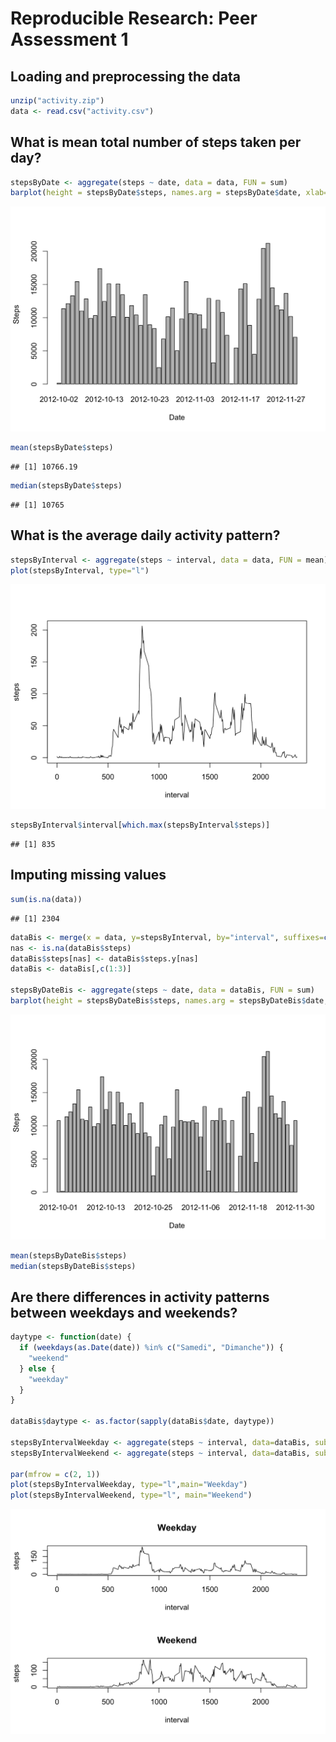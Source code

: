# Reproducible Research: Peer Assessment 1


## Loading and preprocessing the data



```r
unzip("activity.zip")
data <- read.csv("activity.csv")
```

## What is mean total number of steps taken per day?

```r
stepsByDate <- aggregate(steps ~ date, data = data, FUN = sum)
barplot(height = stepsByDate$steps, names.arg = stepsByDate$date, xlab="Date", ylab="Steps")
```

![](figure/unnamed-chunk-3-1.png) 

```r
mean(stepsByDate$steps)
```

```
## [1] 10766.19
```

```r
median(stepsByDate$steps)
```

```
## [1] 10765
```

## What is the average daily activity pattern?

```r
stepsByInterval <- aggregate(steps ~ interval, data = data, FUN = mean)
plot(stepsByInterval, type="l")
```

![](figure/unnamed-chunk-4-1.png) 

```r
stepsByInterval$interval[which.max(stepsByInterval$steps)]
```

```
## [1] 835
```

## Imputing missing values

```r
sum(is.na(data))
```

```
## [1] 2304
```

```r
dataBis <- merge(x = data, y=stepsByInterval, by="interval", suffixes=c("",".y"))
nas <- is.na(dataBis$steps)
dataBis$steps[nas] <- dataBis$steps.y[nas]
dataBis <- dataBis[,c(1:3)]

stepsByDateBis <- aggregate(steps ~ date, data = dataBis, FUN = sum)
barplot(height = stepsByDateBis$steps, names.arg = stepsByDateBis$date, xlab="Date", ylab="Steps")
```

![](figure/unnamed-chunk-5-1.png) 

```r
mean(stepsByDateBis$steps)
median(stepsByDateBis$steps)
```

## Are there differences in activity patterns between weekdays and weekends?

```r
daytype <- function(date) {
  if (weekdays(as.Date(date)) %in% c("Samedi", "Dimanche")) {
    "weekend"
  } else {
    "weekday"
  }
}

dataBis$daytype <- as.factor(sapply(dataBis$date, daytype))

stepsByIntervalWeekday <- aggregate(steps ~ interval, data=dataBis, subset = dataBis$daytype == "weekday", FUN = mean)
stepsByIntervalWeekend <- aggregate(steps ~ interval, data=dataBis, subset = dataBis$daytype == "weekend", FUN = mean)

par(mfrow = c(2, 1))
plot(stepsByIntervalWeekday, type="l",main="Weekday")
plot(stepsByIntervalWeekend, type="l", main="Weekend")
```

![](figure/unnamed-chunk-6-1.png) 
